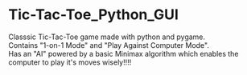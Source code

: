 # Tic-Tac-Toe_Python_GUI
Classsic Tic-Tac-Toe game made with python and pygame.<br>
Contains "1-on-1 Mode" and "Play Against Computer Mode".<br>
Has an "AI" powered by a basic Minimax algorithm which enables the computer to play it's moves wisely!!!!
